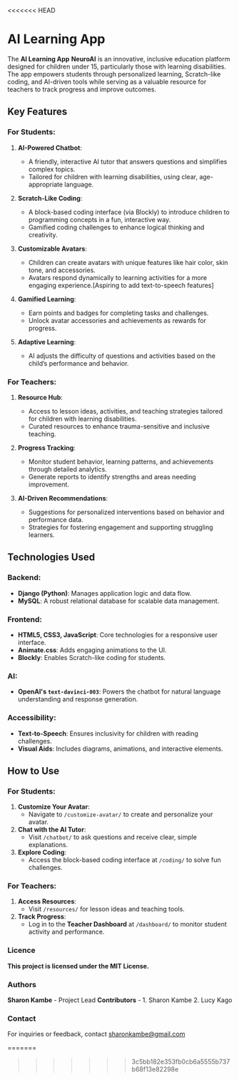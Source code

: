 <<<<<<< HEAD
# AI Learning App
The **AI Learning App**  **NeuroAI** is an innovative, inclusive education platform designed for children under 15, particularly those with learning disabilities. The app empowers students through personalized learning, Scratch-like coding, and AI-driven tools while serving as a valuable resource for teachers to track progress and improve outcomes.

## **Key Features**

### For Students:
1. **AI-Powered Chatbot**:
   - A friendly, interactive AI tutor that answers questions and simplifies complex topics.
   - Tailored for children with learning disabilities, using clear, age-appropriate language.

2. **Scratch-Like Coding**:
   - A block-based coding interface (via Blockly) to introduce children to programming concepts in a fun, interactive way.
   - Gamified coding challenges to enhance logical thinking and creativity.

3. **Customizable Avatars**:
   - Children can create avatars with unique features like hair color, skin tone, and accessories.
   - Avatars respond dynamically to learning activities for a more engaging experience.[Aspiring to add text-to-speech features]

4. **Gamified Learning**:
   - Earn points and badges for completing tasks and challenges.
   - Unlock avatar accessories and achievements as rewards for progress.

5. **Adaptive Learning**:
   - AI adjusts the difficulty of questions and activities based on the child’s performance and behavior.

### For Teachers:
1. **Resource Hub**:
   - Access to lesson ideas, activities, and teaching strategies tailored for children with learning disabilities.
   - Curated resources to enhance trauma-sensitive and inclusive teaching.

2. **Progress Tracking**:
   - Monitor student behavior, learning patterns, and achievements through detailed analytics.
   - Generate reports to identify strengths and areas needing improvement.

3. **AI-Driven Recommendations**:
   - Suggestions for personalized interventions based on behavior and performance data.
   - Strategies for fostering engagement and supporting struggling learners.

## **Technologies Used**
### Backend:
- **Django (Python)**: Manages application logic and data flow.
- **MySQL**: A robust relational database for scalable data management.
### Frontend:
- **HTML5, CSS3, JavaScript**: Core technologies for a responsive user interface.
- **Animate.css**: Adds engaging animations to the UI.
- **Blockly**: Enables Scratch-like coding for students.
### AI:
- **OpenAI's `text-davinci-003`**: Powers the chatbot for natural language understanding and response generation.
### Accessibility:
- **Text-to-Speech**: Ensures inclusivity for children with reading challenges.
- **Visual Aids**: Includes diagrams, animations, and interactive elements.


## **How to Use**

### For Students:
1. **Customize Your Avatar**:
   - Navigate to `/customize-avatar/` to create and personalize your avatar.
2. **Chat with the AI Tutor**:
   - Visit `/chatbot/` to ask questions and receive clear, simple explanations.
3. **Explore Coding**:
   - Access the block-based coding interface at `/coding/` to solve fun challenges.

### For Teachers:
1. **Access Resources**:
   - Visit `/resources/` for lesson ideas and teaching tools.
2. **Track Progress**:
   - Log in to the **Teacher Dashboard** at `/dashboard/` to monitor student activity and performance.

### Licence
**This project is licensed under the MIT License.**

### Authors
  **Sharon Kambe** - Project Lead
  **Contributors** - 1. Sharon Kambe 
                     2. Lucy Kago
                     
                     
         

### Contact
 For inquiries or feedback, contact sharonkambe@gmail.com

=======

>>>>>>> 3c5bb182e353fb0cb6a5555b737b68f13e82298e
